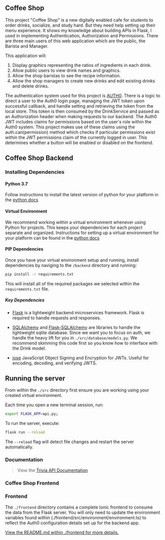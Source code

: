 ## Coffee Shop
 
This project "Coffee Shop" is a new digitally enabled cafe for students to order drinks, socialize, and study hard. But they need help setting up their menu experience.
It shows my knowledge about building APIs in Flask, I used  in implementing Authentication, Authorization and Permissions. There are three main users
of this web application which are the public, the Barista and Manager. 

This application will:
1. Display graphics representing the ratios of ingredients in each drink.
2. Allow public users to view drink names and graphics.
3. Allow the shop baristas to see the recipe information.
4. Allow the shop managers to create new drinks and edit existing drinks and delete drinks.

The authentication system used for this project is [AUTH0](https://auth0.com/). There is a logic to direct a user to the Auth0 login page, managing the JWT token upon successful callback, and handle setting and retrieving the token from the local store. This token is then consumed by the DrinkService and passed as an Authorization header when making requests to our backend. The Auth0 JWT includes claims for permissions based on the user's role within the Auth0 system. This project makes use of these claims using the auth.can(permission) method which checks if particular permissions exist within the JWT permissions claim of the currently logged in user. This 
determines whether a button will be enabled or disabled on the frontend. 

## Coffee Shop Backend

### Installing Dependencies

#### Python 3.7

Follow instructions to install the latest version of python for your platform in the [python docs](https://docs.python.org/3/using/unix.html#getting-and-installing-the-latest-version-of-python)

#### Virtual Environment

We recommend working within a virtual environment whenever using Python for projects. This keeps your dependencies for each project separate and organized. Instructions for setting up a virtual environment for your platform can be found in the [python docs](https://packaging.python.org/guides/installing-using-pip-and-virtual-environments/)

#### PIP Dependencies

Once you have your virtual environment setup and running, install dependencies by naviging to the `/backend` directory and running:

```bash
pip install -r requirements.txt
```

This will install all of the required packages we selected within the `requirements.txt` file.

##### Key Dependencies

- [Flask](http://flask.pocoo.org/) is a lightweight backend microservices framework. Flask is required to handle requests and responses.

- [SQLAlchemy](https://www.sqlalchemy.org/) and [Flask-SQLAlchemy](https://flask-sqlalchemy.palletsprojects.com/en/2.x/) are libraries to handle the lightweight sqlite database. Since we want you to focus on auth, we handle the heavy lift for you in `./src/database/models.py`. We recommend skimming this code first so you know how to interface with the Drink model.

- [jose](https://python-jose.readthedocs.io/en/latest/) JavaScript Object Signing and Encryption for JWTs. Useful for encoding, decoding, and verifying JWTS.

## Running the server

From within the `./src` directory first ensure you are working using your created virtual environment.

Each time you open a new terminal session, run:

```bash
export FLASK_APP=api.py;
```

To run the server, execute:

```bash
flask run --reload
```

The `--reload` flag will detect file changes and restart the server automatically.


### Documentation 
> View the [Trivia API Documentation](./backend/README.md)


### Coffee Shop Frontend

### Frontend

The `./frontend` directory contains a complete Ionic frontend to consume the data from the Flask server. You will only need to update the environment variables found within (./frontend/src/environment/environment.ts) to reflect the Auth0 configuration details set up for the backend app.

[View the README.md within ./frontend for more details.](./starter_code/frontend#coffee-shop-frontend)
